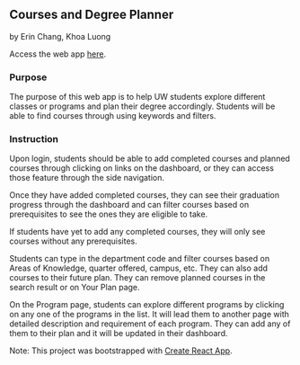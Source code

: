 

## Courses and Degree Planner

by Erin Chang, Khoa Luong

Access the web app [here](https://uw-course-and-degree-planner.firebaseapp.com/).

### Purpose

The purpose of this web app is to help UW students explore different classes or programs and plan their degree accordingly. Students will be able to find courses through using keywords and filters.


### Instruction

Upon login, students should be able to add completed courses and planned courses through clicking on links on the dashboard, or they can access those feature through the side navigation. 

Once they have added completed courses, they can see their graduation progress through the dashboard and can filter courses based on prerequisites to see the ones they are eligible to take. 

If students have yet to add any completed courses, they will only see courses without any prerequisites.

Students can type in the department code and filter courses based on Areas of Knowledge, quarter offered, campus, etc. They can also add courses to their future plan. They can remove planned courses in the search result or on Your Plan page.

On the Program page, students can explore different programs by clicking on any one of the programs in the list. It will lead them to another page with detailed description and requirement of each program. They can add any of them to their plan and it will be updated in their dashboard.



Note: This project was bootstrapped with [Create React App](https://github.com/facebook/create-react-app).
